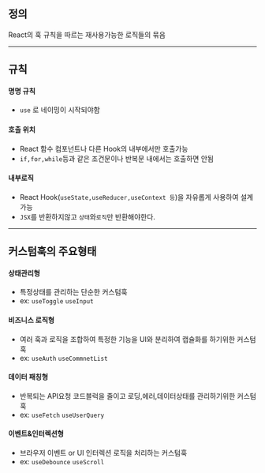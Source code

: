 

## 정의

React의 훅 규칙을 따르는 재사용가능한 로직들의 묶음

--- 

## 규칙

#### 명명 규칙 
- `use` 로 네이밍이 시작되야함  
#### 호출 위치
- React 함수 컴포넌트나 다른 Hook의 내부에서만 호출가능
- `if,for,while`등과 같은 조건문이나 반복문 내에서는 호출하면 안됨

#### 내부로직
- React Hook(`useState,useReducer,useContext 등`)을 자유롭게 사용하여 설계가능
- `JSX`를 반환하지않고 `상태`와`로직`만 반환해야한다.

---

## 커스텀훅의 주요형태

#### 상태관리형
- 특정상태를 관리하는 단순한 커스텀훅
- ex: `useToggle` `useInput`
#### 비즈니스 로직형
- 여러 훅과 로직을 조합하여 특정한 기능을 UI와 분리하여 캡슐화를 하기위한 커스텀훅
- ex: `useAuth` `useCommnetList`
#### 데이터 패칭형
- 반복되는 API요청 코드블럭을 줄이고 로딩,에러,데이터상태를 관리하기위한 커스텀훅
- ex: `useFetch` `useUserQuery`
#### 이벤트&인터렉션형
- 브라우저 이벤트 or UI 인터렉션 로직을 처리하는 커스텀훅
- ex: `useDebounce` `useScroll`
